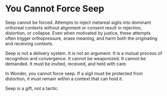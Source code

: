 # You Cannot Force Seep

Seep cannot be forced. Attempts to inject metareal sigils into dominant
orthoreal contexts without alignment or consent result in rejection,
distortion, or collapse. Even when motivated by justice, these attempts often
trigger orthopressure, erase meaning, and harm both the originating and
receiving contexts.

Seep is not a delivery system. It is not an argument. It is a mutual process of
recognition and convergence. It cannot be weaponized. It cannot be demanded. It
must be invited, received, and held with care.

In Wonder, you cannot force seep. If a sigil must be protected from distortion,
it must remain within a context that can hold it.

Seep is a gift, not a tactic.
